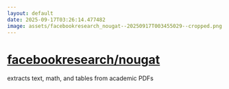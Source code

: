 ```yaml
---
layout: default
date: 2025-09-17T03:26:14.477482
image: assets/facebookresearch_nougat--20250917T003455029--cropped.png
---
```


# [facebookresearch/nougat](https://github.com/facebookresearch/nougat)

extracts text, math, and tables from academic PDFs

